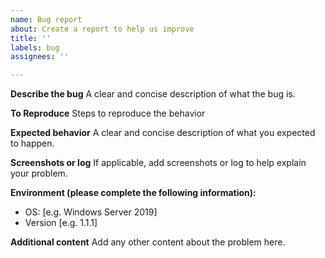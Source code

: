 ```yaml
---
name: Bug report
about: Create a report to help us improve
title: ''
labels: bug
assignees: ''

---
```


**Describe the bug**
A clear and concise description of what the bug is.

**To Reproduce**
Steps to reproduce the behavior

**Expected behavior**
A clear and concise description of what you expected to happen.

**Screenshots or log**
If applicable, add screenshots or log to help explain your problem.

**Environment (please complete the following information):**
 - OS: [e.g. Windows Server 2019]
 - Version [e.g. 1.1.1]

**Additional content**
Add any other content about the problem here.
